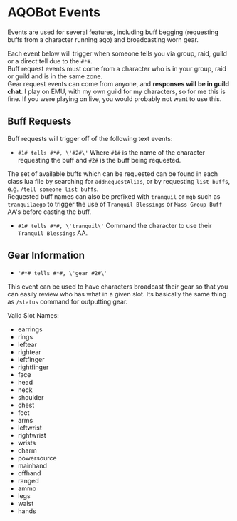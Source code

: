 # AQOBot Events

Events are used for several features, including buff begging (requesting buffs from a character running aqo) and broadcasting worn gear.  

Each event below will trigger when someone tells you via group, raid, guild or a direct tell due to the `#*#`.  
Buff request events must come from a character who is in your group, raid or guild and is in the same zone.  
Gear request events can come from anyone, and **responses will be in guild chat**. I play on EMU, with my own guild for my characters, so for me this is fine. If you were playing on live, you would probably not want to use this.  

## Buff Requests

Buff requests will trigger off of the following text events:  

* `#1# tells #*#, \'#2#\'` Where `#1#` is the name of the character requesting the buff and `#2#` is the buff being requested.  

The set of available buffs which can be requested can be found in each class lua file by searching for `addRequestAlias`, or by requesting `list buffs`, e.g. `/tell someone list buffs`.  
Requested buff names can also be prefixed with `tranquil` or `mgb` such as `tranquilaego` to trigger the use of `Tranquil Blessings` or `Mass Group Buff` AA's before casting the buff.  

* `#1# tells #*#, \'tranquil\'` Command the character to use their `Tranquil Blessings` AA.

## Gear Information

* `'#*# tells #*#, \'gear #2#\'`

This event can be used to have characters broadcast their gear so that you can easily review who has what in a given slot. Its basically the same thing as `/status` command for outputting gear.  

Valid Slot Names:  

- earrings  
- rings  
- leftear  
- rightear  
- leftfinger  
- rightfinger  
- face  
- head  
- neck  
- shoulder  
- chest  
- feet  
- arms  
- leftwrist  
- rightwrist  
- wrists  
- charm  
- powersource  
- mainhand  
- offhand  
- ranged  
- ammo  
- legs  
- waist  
- hands  